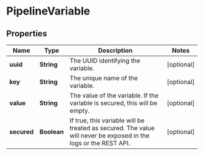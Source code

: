 # PipelineVariable

## Properties
Name | Type | Description | Notes
------------ | ------------- | ------------- | -------------
**uuid** | **String** | The UUID identifying the variable. |  [optional]
**key** | **String** | The unique name of the variable. |  [optional]
**value** | **String** | The value of the variable. If the variable is secured, this will be empty. |  [optional]
**secured** | **Boolean** | If true, this variable will be treated as secured. The value will never be exposed in the logs or the REST API. |  [optional]
